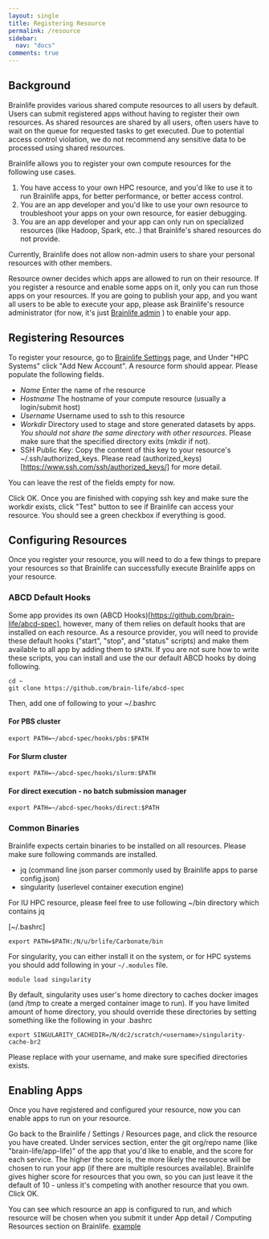 ```yaml
---
layout: single
title: Registering Resource
permalink: /resource
sidebar:
  nav: "docs"
comments: true
---
```


## Background

Brainlife provides various shared compute resources to all users by default. Users can submit registered apps without having to register their own resources.
As shared resources are shared by all users, often users have to wait on the queue for requested tasks to get executed. Due to potential access control violation, we do not recommend any sensitive data to be processed using shared resources.

Brainlife allows you to register your own compute resources for the following use cases.

1. You have access to your own HPC resource, and you'd like to use it to run Brainlife apps, for better performance, or better access control.
2. You are an app developer and you'd like to use your own resource to troubleshoot your apps on your own resource, for easier debugging.
3. You are an app developer and your app can only run on specialized resources (like Hadoop, Spark, etc..) that Brainlife's shared resources do not provide.

Currently, Brainlife does not allow non-admin users to share your personal resources with other members. 

Resource owner decides which apps are allowed to run on their resource. If you register a resource and enable some apps on it, only you can run those apps on your resources. If you are going to publish your app, and you want all users to be able to execute your app, please ask Brainlife's resource administrator (for now, it's just [Brainlife admin](brlife@iu.edu) ) to enable your app.

## Registering Resources

To register your resource, go to [Brainlife Settings](https://brainlife.io/wf/#!/resources) page, and Under "HPC Systems" click "Add New Account". A resource form should appear. Please populate the following fields.

* *Name* Enter the name of rhe resource
* *Hostname* The hostname of your compute resource (usually a login/submit host)
* *Username* Username used to ssh to this resource
* *Workdir* Directory used to stage and store generated datasets by apps. *You should not share the same directory with other resources*. Please make sure that the specified directory exits (mkdir if not).
* SSH Public Key: Copy the content of this key to your resource's ~/.ssh/authorized_keys. Please read (authorized_keys)[https://www.ssh.com/ssh/authorized_keys/] for more detail.

You can leave the rest of the fields empty for now.

Click OK. Once you are finished with copying ssh key and make sure the workdir exists, click "Test" button to see if Brainlife can access your resource. You should see a green checkbox if everything is good.

## Configuring Resources

Once you register your resource, you will need to do a few things to prepare your resources so that Brainlife can successfully execute Brainlife apps on your resource.

### ABCD Default Hooks

Some app provides its own (ABCD Hooks)[https://github.com/brain-life/abcd-spec], however, many of them relies on default hooks that are installed on each resource. As a resource provider, you will need to provide these default hooks ("start", "stop", and "status" scripts) and make them available to all app by adding them to `$PATH`. If you are not sure how to write these scripts, you can install and use the our default ABCD hooks by doing following.

```
cd ~
git clone https://github.com/brain-life/abcd-spec
```

Then, add one of following to your ~/.bashrc

#### For PBS cluster

```
export PATH=~/abcd-spec/hooks/pbs:$PATH
```

#### For Slurm cluster

```
export PATH=~/abcd-spec/hooks/slurm:$PATH
```

#### For direct execution - no batch submission manager

```
export PATH=~/abcd-spec/hooks/direct:$PATH
```

### Common Binaries

Brainlife expects certain binaries to be installed on all resources. Please make sure following commands are installed.

* jq (command line json parser commonly used by Brainlife apps to parse config.json)
* singularity (userlevel container execution engine)

For IU HPC resource, please feel free to use following ~/bin directory which contains jq

[~/.bashrc]

```
export PATH=$PATH:/N/u/brlife/Carbonate/bin
```

For singularity, you can either install it on the system, or for HPC systems you should add following in your `~/.modules` file.

```
module load singularity
```

By default, singularity uses user's home directory to caches docker images (and /tmp to create a merged container image to run). If you have limited amount of home directory, you should override these directories by setting something like the following in your .bashrc

```
export SINGULARITY_CACHEDIR=/N/dc2/scratch/<username>/singularity-cache-br2
```

Please replace <username> with your username, and make sure specified directories exists.

## Enabling Apps

Once you have registered and configured your resource, now you can enable apps to run on your resource.

Go back to the Brainlife / Settings / Resources page, and click the resource you have created. Under services section, enter the git org/repo name (like "brain-life/app-life)" of the app that you'd like to enable, and the score for each service. The higher the score is, the more likely the resource will be chosen to run your app (if there are multiple resources available). Brainlife gives higher score for resources that you own, so you can just leave it the default of 10 - unless it's competing with another resource that you own. Click OK.

You can see which resource an app is configured to run, and which resource will be chosen when you submit it under App detail / Computing Resources section on Brainlife. [example](https://brainlife.io/warehouse/app/58c56cf7e13a50849b258800)


